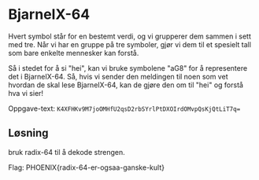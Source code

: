 # BjarneIX-64

Hvert symbol står for en bestemt verdi, og vi grupperer dem sammen i sett med tre. Når vi har en gruppe på tre symboler, gjør vi dem til et spesielt tall som bare enkelte mennesker kan forstå.

Så i stedet for å si "hei", kan vi bruke symbolene "aG8" for å representere det i BjarneIX-64. Så, hvis vi sender den meldingen til noen som vet hvordan de skal lese BjarneIX-64, kan de gjøre den om til "hei" og forstå hva vi sier!

Oppgave-text: `K4XFHKv9M7joOMHfU2qsD2rbSYrlPtDXOIrdOMvpQsKjQtLiT7q=`

## Løsning

bruk radix-64 til å dekode strengen.

Flag: PHOENIX{radix-64-er-ogsaa-ganske-kult}

